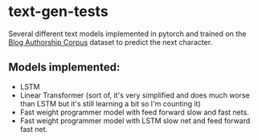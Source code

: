 # text-gen-tests

Several different text models implemented in pytorch and trained on the [Blog Authorship Corpus](https://www.kaggle.com/rtatman/blog-authorship-corpus) dataset to predict the next character.

## Models implemented:
- LSTM
- Linear Transformer (sort of, it's very simplified and does much worse than LSTM but it's still learning a bit so I'm counting it)
- Fast weight programmer model with feed forward slow and fast nets.
- Fast weight programmer model with LSTM slow net and feed forward fast net.

